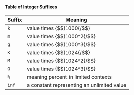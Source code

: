 #### Table of Integer Suffixes

| Suffix | Meaning                   |
|--------|---------------------------|
| `k` | value times {$$}1000{/$$}
| `m` | value times {$$}1000^2{/$$}
| `g` | value times {$$}1000^3{/$$}
| `K` | value times {$$}1024{/$$}
| `M` | value times {$$}1024^2{/$$}
| `G` | value times {$$}1024^3{/$$}
| `%` | meaning percent, in limited contexts
| `inf` | a constant representing an unlimited value
